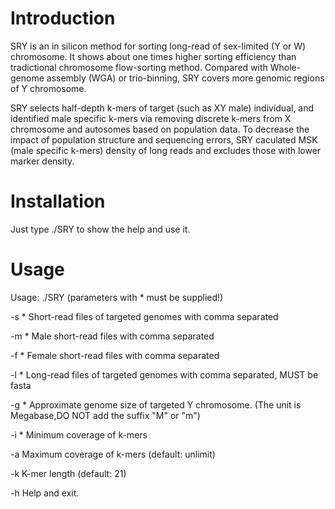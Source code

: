 # Introduction
SRY is an in silicon method for sorting long-read of sex-limited (Y or W) chromosome. It shows about one times higher
sorting efficiency than tradictional chromosome flow-sorting method. Compared with Whole-genome assembly (WGA) or trio-binning, SRY
covers more genomic regions  of Y chromosome.

SRY selects half-depth k-mers of target (such as XY male) individual, and identified male specific k-mers via removing discrete k-mers from X chromosome and autosomes based on population data. To decrease the impact of population structure and sequencing errors, SRY caculated MSK (male specific k-mers) density of long reads and excludes those with lower marker density.

# Installation
Just type ./SRY to show the help and use it.

# Usage

Usage: ./SRY (parameters with * must be supplied!)

-s <string>*			Short-read files of targeted genomes with comma separated
  
-m <string>*      Male short-read files with comma separated
  
-f <string>*			Female short-read files with comma separated
  
-l <string>*			Long-read files of targeted genomes with comma separated, MUST be fasta
  
-g <number>*			Approximate genome size of targeted Y chromosome. (The unit is Megabase,DO NOT add the suffix "M" or "m")
  
-i <int>*					Minimum coverage of k-mers
  
-a <int>					Maximum coverage of k-mers (default: unlimit)
  
-k <int>					K-mer length (default: 21)
  
-h								Help and exit.
